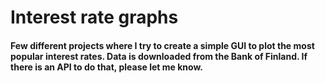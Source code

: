# Interest rate graphs
#### Few different projects where I try to create a simple GUI to plot the most popular interest rates. Data is downloaded from the Bank of Finland. If there is an API to do that, please let me know.
